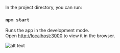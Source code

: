 In the project directory, you can run:

### `npm start`

Runs the app in the development mode.<br>
Open [http://localhost:3000](http://localhost:3000) to view it in the browser.

![alt text](https://i.ibb.co/Bcb4tL9/perma-qr.png)
